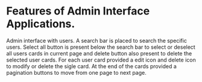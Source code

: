 # Features of Admin Interface Applications.
Admin interface with users.
A search bar is placed to search the specific users.
Select all button is present below the search bar to select or deselect all users cards in current page and delete button also present to delete the selected user cards.
For each user card provided a edit icon and delete icon to modify or delete the sigle card.
At the end of the cards provided a pagination buttons to move from one page to next page.
